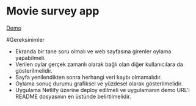 # Movie survey app
[Demo](https://odev-3-cennetboranreact.vercel.app/)

#Gereksinimler

- Ekranda bir tane soru olmalı ve web sayfasına girenler oylama yapabilmeli.
- Verilen oylar gerçek zamanlı olarak bağlı olan diğer kullanıcılara da gösterilmelidir.
- Sayfa yenilendikten sonra herhangi veri kaybı olmamalıdır.
- Oylama sonuç durumu grafiksel ve yüzdesel olarak gösterilmelidir.
- Uygulama Netlify üzerine deploy edilmeli ve uygulamanın demo URL'i README dosyasının en üstünde belirtilmelidir.
